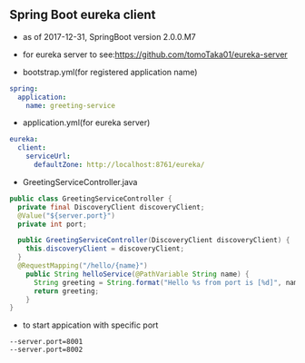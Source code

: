 ## Spring Boot eureka client  
  * as of 2017-12-31, SpringBoot version 2.0.0.M7
  * for eureka server to see:https://github.com/tomoTaka01/eureka-server

  * bootstrap.yml(for registered application name)
```yml
spring:
  application:
    name: greeting-service
```

  * application.yml(for eureka server)
```yml
eureka:
  client:
    serviceUrl:
      defaultZone: http://localhost:8761/eureka/
```

  * GreetingServiceController.java
```java
public class GreetingServiceController {
  private final DiscoveryClient discoveryClient;
  @Value("${server.port}")
  private int port;

  public GreetingServiceController(DiscoveryClient discoveryClient) {
    this.discoveryClient = discoveryClient;
  }
  @RequestMapping("/hello/{name}")
    public String helloService(@PathVariable String name) {
      String greeting = String.format("Hello %s from port is [%d]", name, port);
      return greeting;
    }
}
```

  * to start appication with specific port

```
--server.port=8001
--server.port=8002
```


